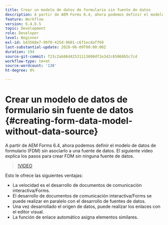 ```yaml
---
title: Crear un modelo de datos de formulario sin fuente de datos
description: A partir de AEM Forms 6.4, ahora podemos definir el modelo de datos de formulario (FDM) sin asociarlo a una fuente de datos. El siguiente vídeo explica los pasos para crear FDM sin ninguna fuente de datos.
feature: Workflow
version: 6.4,6.5
topic: Development
role: Developer
level: Beginner
exl-id: b43568e7-99f0-425d-9601-c671ecdaff69
last-substantial-update: 2020-06-09T00:00:00Z
duration: 194
source-git-commit: f23c2ab86d42531113690df2e342c65060b5c7cd
workflow-type: tm+mt
source-wordcount: '138'
ht-degree: 0%

---
```


# Crear un modelo de datos de formulario sin fuente de datos {#creating-form-data-model-without-data-source}

A partir de AEM Forms 6.4, ahora podemos definir el modelo de datos de formulario (FDM) sin asociarlo a una fuente de datos. El siguiente vídeo explica los pasos para crear FDM sin ninguna fuente de datos.

>[!VIDEO](https://video.tv.adobe.com/v/21414?quality=12&learn=on)

Esto le ofrece las siguientes ventajas:

* La velocidad es el desarrollo de documentos de comunicación interactiva/Forms.
* El desarrollo de documentos de comunicación interactiva/Forms se puede realizar en paralelo con el desarrollo de fuentes de datos.
* Una vez desarrollado el origen de datos, puede realizar los enlaces con el editor visual.
* La función de enlace automático asigna elementos similares.
